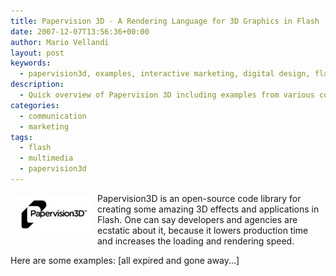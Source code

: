 ```yaml
---
title: Papervision 3D - A Rendering Language for 3D Graphics in Flash
date: 2007-12-07T13:56:36+00:00
author: Mario Vellandi
layout: post
keywords:
  - papervision3d, examples, interactive marketing, digital design, flash
description:
  - Quick overview of Papervision 3D including examples from various companies.
categories:
  - communication
  - marketing
tags:
  - flash
  - multimedia
  - papervision3d
---
```

<img src="../images/wp-content/uploads/2008/03/logo-papervision.jpg" alt="papervision3d logo" hspace="10" vspace="5" align="left" />Papervision3D is an open-source code library for creating some amazing 3D effects and applications in Flash. One can say developers and agencies are ecstatic about it, because it lowers production time and increases the loading and rendering speed.

Here are some examples: [all expired and gone away...]
